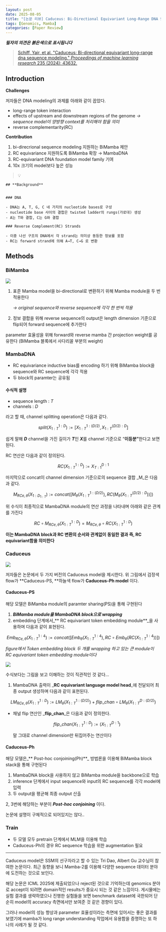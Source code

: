 ```yaml
---
layout: post
date: 2025-08-05
title: "[논문 리뷰] Caduceus: Bi-Directional Equivariant Long-Range DNA Sequence Modeling"
tags: [Genomics, Mamba]
categories: [Paper Review]
---
```


<span class="notion-red">_**필자의 의견은 붉은색으로 표시됩니다**_</span>


> [Schiff, Yair, et al. "Caduceus: Bi-directional equivariant long-range dna sequence modeling." ](https://pmc.ncbi.nlm.nih.gov/articles/PMC12189541/)[_Proceedings of machine learning research_](https://pmc.ncbi.nlm.nih.gov/articles/PMC12189541/)[ 235 (2024): 43632.](https://pmc.ncbi.nlm.nih.gov/articles/PMC12189541/)



## Introduction


**Challenges**


저자들은 DNA modeling의 과제를 아래와 같이 꼽았다.

- long-range token interaction
- effects of upstream and downstream regions of the genome 
_→ sequence model이 양방향 context를 처리해야 함을 의미_
- reverse complementarity(RC)

**Contribution**

1. bi-direcrional sequence modeling 지원하는 BiMamba 제안
1. RC equivariance 지원하도록 BiMamba 확장 → MambaDNA
1. RC-equivariant DNA foundation model family 기여
1. 10x 크기의 model보다 높은 성능

> 💡 


	## **Background**


	### DNA

	- DNA는 A, T, G, C 네 가지의 nucleotide bases로 구성
	- nucleotide base 사이의 결합은 twisted ladder의 rungs(가로대) 생성
	- A는 T와 결합, C는 G와 결합

	### Reverse Complement(RC) Strands

	- 이중 나선 구조의 DNA에서 각 strand는 의미상 동등한 정보를 포함
	- RC는 forward strand에 의해 A→T, C→G 로 변환


## Methods



### BiMamba


![](https://prod-files-secure.s3.us-west-2.amazonaws.com/542b861c-36a8-4051-84e5-8804b6728dba/2c247d59-7815-4980-99f0-8f0d21f445a7/image.png?X-Amz-Algorithm=AWS4-HMAC-SHA256&X-Amz-Content-Sha256=UNSIGNED-PAYLOAD&X-Amz-Credential=ASIAZI2LB46662O73UK6%2F20250822%2Fus-west-2%2Fs3%2Faws4_request&X-Amz-Date=20250822T160116Z&X-Amz-Expires=3600&X-Amz-Security-Token=IQoJb3JpZ2luX2VjEMD%2F%2F%2F%2F%2F%2F%2F%2F%2F%2FwEaCXVzLXdlc3QtMiJIMEYCIQCxvKcVYobyckZXQ1%2FN2AXFhbwt9bS1JAEu6ZfhUP%2FtgAIhAJCfydVJXcvMBv2yi4pp40Svif6D5Wkbs%2FIWdqa6ef%2BkKv8DCBkQABoMNjM3NDIzMTgzODA1Igw0Z95ahjjsShLj1lQq3APT9DZJUyiF5fqEXj%2BvbbM6N%2FEY9Sx439T47IneHGgYrNhM4ESez9Poo0DhPvjXvqprZ5ykw513k4OnrBIwLa4%2BvIeCQsjFueeBCK%2B4x25GWvA1cZv2WaRbo8zY8xNfwHjXHDAW%2BHQ13XJLTxTY7X3UuqUuwE7IEZQi5P35m%2BqvtulhiCZjEI216D0%2BXlKA4J6%2F8wKhcGjMgYrQ1nkwmFmvGL8qHrl0aymuVFXuEOZuAYndv8qddGoWnXvunKEg3daZmIO9S3N5apGDpqxezl94sNppthQ3786mw39JgRLOXUEn%2FUy7fvc86ET5IvBO85lsLQjRzfALUJxo%2BnY0KtIipiKO6FikFXcNeKDFu2RZmMT42pBNNI9KQpedzfByPt8jgqEiDmMLr%2FfQhmHdybPdXAXF0nR6qVZ6u%2BW8sJkfaUD8vywMAoFYw7lTEmJVuxC5mxsP9URa5VMbirJvO2uyXKTbxLGzGjMtmiMUo%2BmyKuVri2YhJ31LTQPymH600%2BlAhFeW1eHXfG%2FmoTuJqLxTs%2FiM%2FYwtNlbW9OvfYmYisZyKBFg%2BGNWXlry2zKLzs6EGb%2F6qJJkjXI2p22F6CaF00%2FcF4%2BwRKME8rw3ABqsbs8E8wycvzg48RxzPIzCEnKLFBjqkAcJ4FU1pqQiLxTQEz6D6BFdjNIi6j7%2FWTfJLL%2FftT2V2NB5TES0SP%2FTkHsUAeOhR81Ox2q61aKAI1%2FhbX2HLbQUWOlohXwD9Td5A89fZWG2TPqFesf85TSgi2JNqeHVs0SM2mkRzVJ7AhUEib3PeUm2r%2BBfeLe80eKEn5av5OpWKWeIGrYkx5E378TfQhDt5SZh2iMiVCUwypDIPD%2B9oEYRgl9xS&X-Amz-Signature=6344f84f9191f8eb4848b74ef79dfec9bd6be08381734ad7faec810cd68708b1&X-Amz-SignedHeaders=host&x-amz-checksum-mode=ENABLED&x-id=GetObject)

1. 표준 Mamba model을 bi-directional로 변환하기 위해 Mamba module을 두 번 적용한다

	_→ original sequence와 reverse sequence에 각각 한 번씩 적용_

1. 정보 결합을 위해 reverse sequence의 output은 length dimension 기준으로 flip되어 forward sequence에 추가한다

parameter 효율성을 위해 forward와 reverse mamba 간 projection weight를 공유한다 (BiMamba 블록에서 사다리꼴 부분의 weight)



### MambaDNA

- RC equivariance inductive bias를 encoding 하기 위해 BiMamba block을 sequence와 RC sequence에 각각 적용
- 두 block의 paramter는 공유됨


#### 수식적 설명

- sequence length : _T_
- channels : _D_

라고 할 때,  channel splitting operation은 다음과 같다.


$$
split(X^{1:D}_{1:T}):=[X^{1:(D/2)}_{1:T},X^{(D/2):D}_{1:T}]
$$


<span class="notion-red">쉽게 말해 </span><span class="notion-red">_**D**_</span><span class="notion-red"> channel을 가진 길이가 </span><span class="notion-red">_**T**_</span><span class="notion-red">인 </span><span class="notion-red">_**X**_</span><span class="notion-red">를 channel 기준으로 “</span><span class="notion-red">**이등분”**</span><span class="notion-red">한다고 보면 된다.</span>


RC 연산은 다음과 같이 정의된다.


$$
RC(X^{1:D}_{1:T}):=X^{D:1}_{T:1}
$$


마지막으로 concat이 channel dimension 기준으로의 sequence 결합 _M_은 다음과 같다.


$$
M_{RCe,\theta}(X_{1:D_{1:T}}):=concat([M_{\theta}(X^{1:(D/2)}_{1:T}),RC(M_{\theta}(X^{(D/2):D}_{1:T}))])
$$


위 수식이 최종적으로 MambaDNA module의 연산 과정을 나타내며 아래와 같은 관계를 가진다


$$
RC\circ M_{RCe,\theta}(X^{1:D}_{1:T}) = M_{RCe,\theta} \circ RC(X^{1:D}_{1:T})
$$


**이는 MambaDNA block과 RC 변환의 순서와 관계없이 동일한 결과 즉, RC equivariant함을 의미한다**



### Caduceus


![](https://prod-files-secure.s3.us-west-2.amazonaws.com/542b861c-36a8-4051-84e5-8804b6728dba/f94a60d7-8145-473b-aef9-7c68d3ec604a/image.png?X-Amz-Algorithm=AWS4-HMAC-SHA256&X-Amz-Content-Sha256=UNSIGNED-PAYLOAD&X-Amz-Credential=ASIAZI2LB46662O73UK6%2F20250822%2Fus-west-2%2Fs3%2Faws4_request&X-Amz-Date=20250822T160116Z&X-Amz-Expires=3600&X-Amz-Security-Token=IQoJb3JpZ2luX2VjEMD%2F%2F%2F%2F%2F%2F%2F%2F%2F%2FwEaCXVzLXdlc3QtMiJIMEYCIQCxvKcVYobyckZXQ1%2FN2AXFhbwt9bS1JAEu6ZfhUP%2FtgAIhAJCfydVJXcvMBv2yi4pp40Svif6D5Wkbs%2FIWdqa6ef%2BkKv8DCBkQABoMNjM3NDIzMTgzODA1Igw0Z95ahjjsShLj1lQq3APT9DZJUyiF5fqEXj%2BvbbM6N%2FEY9Sx439T47IneHGgYrNhM4ESez9Poo0DhPvjXvqprZ5ykw513k4OnrBIwLa4%2BvIeCQsjFueeBCK%2B4x25GWvA1cZv2WaRbo8zY8xNfwHjXHDAW%2BHQ13XJLTxTY7X3UuqUuwE7IEZQi5P35m%2BqvtulhiCZjEI216D0%2BXlKA4J6%2F8wKhcGjMgYrQ1nkwmFmvGL8qHrl0aymuVFXuEOZuAYndv8qddGoWnXvunKEg3daZmIO9S3N5apGDpqxezl94sNppthQ3786mw39JgRLOXUEn%2FUy7fvc86ET5IvBO85lsLQjRzfALUJxo%2BnY0KtIipiKO6FikFXcNeKDFu2RZmMT42pBNNI9KQpedzfByPt8jgqEiDmMLr%2FfQhmHdybPdXAXF0nR6qVZ6u%2BW8sJkfaUD8vywMAoFYw7lTEmJVuxC5mxsP9URa5VMbirJvO2uyXKTbxLGzGjMtmiMUo%2BmyKuVri2YhJ31LTQPymH600%2BlAhFeW1eHXfG%2FmoTuJqLxTs%2FiM%2FYwtNlbW9OvfYmYisZyKBFg%2BGNWXlry2zKLzs6EGb%2F6qJJkjXI2p22F6CaF00%2FcF4%2BwRKME8rw3ABqsbs8E8wycvzg48RxzPIzCEnKLFBjqkAcJ4FU1pqQiLxTQEz6D6BFdjNIi6j7%2FWTfJLL%2FftT2V2NB5TES0SP%2FTkHsUAeOhR81Ox2q61aKAI1%2FhbX2HLbQUWOlohXwD9Td5A89fZWG2TPqFesf85TSgi2JNqeHVs0SM2mkRzVJ7AhUEib3PeUm2r%2BBfeLe80eKEn5av5OpWKWeIGrYkx5E378TfQhDt5SZh2iMiVCUwypDIPD%2B9oEYRgl9xS&X-Amz-Signature=80ac509944546136e90e1151e996d5e92c06daea035e62e2c93f89e45ac93937&X-Amz-SignedHeaders=host&x-amz-checksum-mode=ENABLED&x-id=GetObject)


저자들은 논문에서 두 가지 버전의 Caduceus model을 제시한다. 위 그림에서 검정색 flow가 **Caduceus-PS, **하늘색 flow가 **Caduceus-Ph model** 이다.



#### Caduceus-PS


해당 모델은 BiMamba module의 paramter sharing(PS)을 통해 구현된다

1. _**BiMamba module을 MambaDNA block으로 wrapping**_
1. embedding 단계에서_** RC equivariant token embedding module**_을 사용하며 다음과 같이 표현된다.

$$
Emb_{RCe,\theta}(X^{1:4}_{1:T}):=concat([Emb_{\theta}(X^{1:4}_{1:T}),RC \circ Emb_{\theta}(RC(X^{1:4}_{1:T}))])
$$


_figure에서 Token embedding block 두 개를 wrapping 하고 있는 큰 module이 RC equivariant token embedding module이다_


![](https://prod-files-secure.s3.us-west-2.amazonaws.com/542b861c-36a8-4051-84e5-8804b6728dba/b175e4da-71eb-4e91-8c23-a06dabe673c9/image.png?X-Amz-Algorithm=AWS4-HMAC-SHA256&X-Amz-Content-Sha256=UNSIGNED-PAYLOAD&X-Amz-Credential=ASIAZI2LB46662O73UK6%2F20250822%2Fus-west-2%2Fs3%2Faws4_request&X-Amz-Date=20250822T160116Z&X-Amz-Expires=3600&X-Amz-Security-Token=IQoJb3JpZ2luX2VjEMD%2F%2F%2F%2F%2F%2F%2F%2F%2F%2FwEaCXVzLXdlc3QtMiJIMEYCIQCxvKcVYobyckZXQ1%2FN2AXFhbwt9bS1JAEu6ZfhUP%2FtgAIhAJCfydVJXcvMBv2yi4pp40Svif6D5Wkbs%2FIWdqa6ef%2BkKv8DCBkQABoMNjM3NDIzMTgzODA1Igw0Z95ahjjsShLj1lQq3APT9DZJUyiF5fqEXj%2BvbbM6N%2FEY9Sx439T47IneHGgYrNhM4ESez9Poo0DhPvjXvqprZ5ykw513k4OnrBIwLa4%2BvIeCQsjFueeBCK%2B4x25GWvA1cZv2WaRbo8zY8xNfwHjXHDAW%2BHQ13XJLTxTY7X3UuqUuwE7IEZQi5P35m%2BqvtulhiCZjEI216D0%2BXlKA4J6%2F8wKhcGjMgYrQ1nkwmFmvGL8qHrl0aymuVFXuEOZuAYndv8qddGoWnXvunKEg3daZmIO9S3N5apGDpqxezl94sNppthQ3786mw39JgRLOXUEn%2FUy7fvc86ET5IvBO85lsLQjRzfALUJxo%2BnY0KtIipiKO6FikFXcNeKDFu2RZmMT42pBNNI9KQpedzfByPt8jgqEiDmMLr%2FfQhmHdybPdXAXF0nR6qVZ6u%2BW8sJkfaUD8vywMAoFYw7lTEmJVuxC5mxsP9URa5VMbirJvO2uyXKTbxLGzGjMtmiMUo%2BmyKuVri2YhJ31LTQPymH600%2BlAhFeW1eHXfG%2FmoTuJqLxTs%2FiM%2FYwtNlbW9OvfYmYisZyKBFg%2BGNWXlry2zKLzs6EGb%2F6qJJkjXI2p22F6CaF00%2FcF4%2BwRKME8rw3ABqsbs8E8wycvzg48RxzPIzCEnKLFBjqkAcJ4FU1pqQiLxTQEz6D6BFdjNIi6j7%2FWTfJLL%2FftT2V2NB5TES0SP%2FTkHsUAeOhR81Ox2q61aKAI1%2FhbX2HLbQUWOlohXwD9Td5A89fZWG2TPqFesf85TSgi2JNqeHVs0SM2mkRzVJ7AhUEib3PeUm2r%2BBfeLe80eKEn5av5OpWKWeIGrYkx5E378TfQhDt5SZh2iMiVCUwypDIPD%2B9oEYRgl9xS&X-Amz-Signature=070a6ddd70751ec7f304bbd30513d8ae64bf33ca87bbc5bb66b92cdcb8ca4414&X-Amz-SignedHeaders=host&x-amz-checksum-mode=ENABLED&x-id=GetObject)


<span class="notion-red">수식보다는 그림을 보고 이해하는 것이 직관적인 것 같다…</span>

1. MambaDNA 출력이 _**RC equivariant language model head**_에 전달되어 최종 output 생성하며 다음과 같이 표현된다.

$$
LM_{RCe,\theta}(X^{1:D}_{1:T}):= LM_{\theta}(X^{1:(D/2)}_{1:T})+flip\_chan\circ LM_{\theta}(X^{D:(D/2)}_{1:T})
$$

- 채널 flip 연산인 _**flip\_chan**_은 다음과 같이 정의한다.

	$$
	flip\_chan(X^{1:D}_{1:T}):=(X^{D:1}_{1:T})
	$$


	말 그대로 channel dimension만 뒤집어주는 연산이다



#### Caduceus-Ph


해당 모델은_** Post-hoc conjoining(Ph)**_ 방법론을 이용해 BiMamba block stack을 통해 구현된다

1. MambaDNA block을 사용하지 않고 BiMamba module을 backbone으로 학습
1. inference 단계에서 input sequence와 input의 RC sequence를 각각 model에 입력
1. 두 output을 평균해 최종 output 산출

2, 3번에 해당하는 부분이 _**Post-hoc conjoining**_ 이다.


<span class="notion-red">논문에 설명이 구체적으로 되어있지는 않다..</span>



### Train

- 두 모델 모두 pretrain 단계에서 MLM을 이용해 학습
- Caduceus-Ph의 경우 RC sequence 학습을 위한 augmentation 필요

---


<span class="notion-red">Caduceus model은 SSM의 선구자라고 할 수 있는 Tri Dao, Albert Gu 교수님이 참여한 논문이다. 최근 동향을 보니 Mamba-2를 이용해 다양한 sequence 데이터 분야에 도전하는 것으로 보인다.</span>


<span class="notion-red">해당 논문은 ICML 2025에 제출되었으나 reject된 것으로 기억하는데 genomics 분야로 accept이 되려면 domain적인 results가 중요시 되는 것 같은 느낌이다. 게시물에는 실험 결과를 생략하였으나 진행한 실험들을 보면 benchmark dataset에 국한되어 단순히 model의 accuracy 측면에서만 보여준 것 같은 경향이 있다.</span>


<span class="notion-red">그러나 model의 성능 향상과 parameter 효율성이라는 측면에 있어서는 좋은 결과를 보였기에 mamba가 long range understanding 작업에서 유용함을 증명하는 또 하나의 사례가 될 것 같다.</span>

